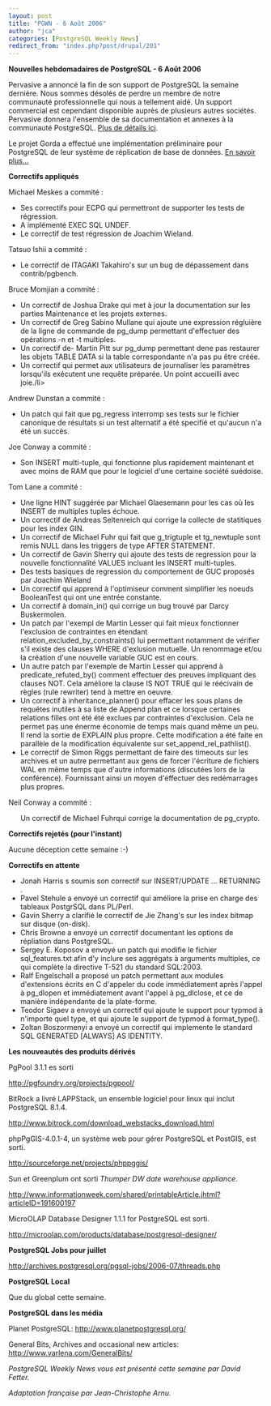 ```yaml
---
layout: post
title: "PGWN - 6 Août 2006"
author: "jca"
categories: [PostgreSQL Weekly News]
redirect_from: "index.php?post/drupal/201"
---
```



<p><strong>Nouvelles hebdomadaires de PostgreSQL - 6 Août 2006</strong></p>

<p>

Pervasive a annoncé la fin de son support de PostgreSQL la semaine dernière. Nous sommes désolés de perdre un membre de notre communauté professionnelle qui nous a tellement aidé. Un support commercial est cependant disponible auprès de plusieurs autres sociétés. Pervasive donnera l'ensemble de sa documentation et annexes  à la communauté PostgreSQL. <a target="_blank" href="http://www.pervasivepostgres.com/letter.asp">Plus de détails ici</a>.

</p>

<p>Le projet Gorda a effectué une implémentation préliminaire pour PostgreSQL de leur système de réplication de base de données. <a target="_blank" href="http://gorda.di.uminho.pt/community">En savoir plus...</a>

</p>

<!--more-->


<strong>Correctifs appliqués</strong>

<p>

Michael Meskes a commité&nbsp;:

</p>

<ul>

<li>Ses correctifs pour ECPG qui permettront de supporter les tests de régression.</li>

<li>A implémenté  EXEC SQL UNDEF.</li>

<li>Le correctif de test régression de Joachim Wieland.</li>

</ul>

<p>

Tatsuo Ishii a commité&nbsp;:

</p>

<ul>

<li>Le correctif de ITAGAKI Takahiro's sur un bug de dépassement dans contrib/pgbench.</li>

</ul>

<p>

Bruce Momjian a commité&nbsp;:

</p>

<ul>

<li>Un correctif de Joshua Drake qui met à jour la documentation sur les parties Maintenance et les projets externes.</li>

<li>Un correctif de Greg Sabino Mullane qui ajoute une expression régluière de la ligne de commande de pg_dump permettant d'effectuer des opérations -n et -t multiples.</li>

<li>Un correctif de- Martin Pitt sur pg_dump permettant dene pas restaurer les objets TABLE DATA si la table correspondante n'a pas pu être créée.</li>

<li>Un correctif qui permet aux utilisateurs de journaliser les paramètres lorsqu'ils exécutent une requête préparée. Un point accueilli avec joie./li&gt;

</li>

</ul>

<p>

Andrew Dunstan a commité&nbsp;:

</p>

<ul><li>Un patch qui fait que pg_regress interromp ses tests sur le fichier canonique de résultats si un test alternatif a été specifié et qu'aucun n'a été un succès.</li>

</ul>

<p>

Joe Conway a commité&nbsp;:

</p>

<ul><li>Son INSERT multi-tuple, qui fonctionne plus rapidement maintenant et avec moins de RAM que pour le logiciel d'une certaine société suédoise.</li>

</ul>

<p>

Tom Lane a commité&nbsp;:

</p>

<ul><li> Une ligne HINT suggérée par Michael Glaesemann pour les cas où les INSERT de multiples tuples échoue.</li>

<li>Un correctif de Andreas Seltenreich qui corrige la collecte de statitiques pour les index GIN.</li>

<li>Un correctif de Michael Fuhr qui fait que  g_trigtuple et tg_newtuple sont remis NULL dans les triggers de type AFTER STATEMENT.</li>

<li> Un correctif de  Gavin Sherry qui ajoute des tests de regression pour la nouvelle fonctionnalité VALUES incluant les INSERT multi-tuples.</li>

<li>Des tests basiques de regression du comportement de GUC proposés par Joachim Wieland</li>

<li>Un correctif qui apprend à l'optimiseur comment simplifier les noeuds BooleanTest qui ont une entrée constante.</li>

<li>Un correctif à  domain_in() qui corrige un bug trouvé par  Darcy Buskermolen.</li>

<li>Un patch par l'exempl de Martin Lesser qui fait mieux fonctionner l'exclusion de contraintes en étendant relation_excluded_by_constraints() lui permettant notamment de vérifier s'il existe des  clauses WHERE d'exlusion mutuelle. Un renommage et/ou la création d'une nouvelle variable GUC est en cours.

</li>

<li>Un autre patch par l'exemple de Martin Lesser qui apprend à predicate_refuted_by() comment effectuer des preuves impliquant des clauses NOT. Cela améliore la clause IS NOT TRUE qui  le réécivain de règles (rule rewriter) tend à mettre en oeuvre.</li>

<li>Un correctif à  inheritance_planner() pour effacer les sous plans de requêtes inutiles à sa liste de Append plan et ce lorsque certaines relations filles ont été été exclues par contraintes d'exclusion. Cela ne permet pas une énerme économie de temps mais quand même un peu. Il rend la sortie de EXPLAIN plus propre. Cette modification a été faite en parallèle de la modification équivalente sur set_append_rel_pathlist().</li>

<li>Le correctif de Simon Riggs permettant de faire des timeouts sur les archives et un autre permettant aux gens de forcer l'écriture de fichiers WAL en même temps que d'autre informations (discutées lors de la conférence). Fournissant ainsi un moyen d'éffectuer des redémarrages plus propres.</li>

</ul>

<p>

Neil Conway a commité&nbsp;:

</p>

<ul> Un correctif de  Michael Fuhrqui corrige la documentation de pg_crypto.</ul>

<p><strong>Correctifs rejetés (pour l'instant)</strong></p>

<p>Aucune déception cette semaine :-)</p>

<p><strong>Correctifs en attente</strong></p>

<ul>

<li>Jonah Harris s soumis son correctif sur INSERT/UPDATE ... RETURNING .</li>

<li>Pavel Stehule a envoyé un correctif qui améliore la prise en charge des tableaux PostgrSQL dans PL/Perl.</li>

<li>Gavin Sherry a clarifié le correctif de Jie Zhang's sur les index bitmap sur disque (on-disk).</li>

<li>Chris Browne a envoyé un correctif documentant les options de répliation dans PostgreSQL.</li>

<li>Sergey E. Koposov a envoyé un patch qui modifie le fichier sql_features.txt afin d'y inclure ses aggrégats à arguments multiples, ce qui complète la directive T-521 du standard SQL:2003.</li>

<li>Ralf Engelschall a proposé un patch permettant aux modules d'extensions écrits en C d'appeler du code immédiatement après l'appel à pg_dlopen et immédiatement avant l'appel à pg_dlclose, et ce de manière indépendante de la plate-forme.</li>

<li>Teodor Sigaev a envoyé un correctif qui ajoute le support pour typmod à n'importe quel type, et qui ajoute le support de typmod à format_type(). </li>

<li>Zoltan Boszormenyi a envoyé un correctif qui implemente le standard SQL GENERATED [ALWAYS] AS IDENTITY.</li>

</ul>

<p><strong>Les nouveautés des produits dérivés</strong></p>

<p>PgPool 3.1.1 es sorti

<a target="_blank" href="http://pgfoundry.org/projects/pgpool/">http://pgfoundry.org/projects/pgpool/</a></p>

<p>BitRock a livré LAPPStack, un ensemble logiciel pour linux qui inclut PostgreSQL 8.1.4.

<a target="_blank" href="http://www.bitrock.com/download_webstacks_download.html">http://www.bitrock.com/download_webstacks_download.html</a>

</p>

<p>phpPgGIS-4.0.1-4, un système web pour gérer  PostgreSQL et PostGIS, est sorti.

<a target="_blank" href="http://sourceforge.net/projects/phppggis/">http://sourceforge.net/projects/phppggis/</a></p>

<p>

Sun et Greenplum ont sorti <em>Thumper DW date warehouse appliance</em>.

<a target="_blank" href="http://www.informationweek.com/shared/printableArticle.jhtml?articleID=191600197">http://www.informationweek.com/shared/printableArticle.jhtml?articleID=191600197</a></p>

<p>MicroOLAP Database Designer 1.1.1 for PostgreSQL est sorti.

<a target="_blank" href="http://microolap.com/products/database/postgresql-designer/">http://microolap.com/products/database/postgresql-designer/</a>

</p>

<p><strong>PostgreSQL Jobs pour juillet</strong></p>

<p>

<a target="_blank" href="http://archives.postgresql.org/pgsql-jobs/2006-07/threads.php">http://archives.postgresql.org/pgsql-jobs/2006-07/threads.php</a>

</p>

<p><strong>PostgreSQL Local</strong></p>

<p>

Que du global cette semaine.

</p>

<p><strong>PostgreSQL dans les média</strong></p>

<p>

Planet PostgreSQL:  <a target="_blank" href="http://www.planetpostgresql.org/">http://www.planetpostgresql.org/</a>

</p>

<p>

General Bits, Archives and occasional new articles:  <a target="_blank" href="http://www.varlena.com/GeneralBits/">http://www.varlena.com/GeneralBits/</a>

</p>

<p>

<em>PostgreSQL Weekly News vous est présenté cette semaine par David Fetter.

Adaptation française par Jean-Christophe Arnu.</em>

</p>